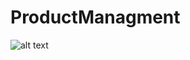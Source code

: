 # ProductManagment
![alt text](https://github.com/Hamidkn/PhoneBook/blob/master/PhoneBook.App/Resources/Untitled.jpg?raw=true)
